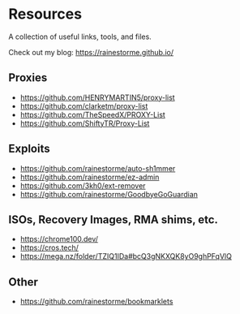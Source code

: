 # Resources
A collection of useful links, tools, and files.

Check out my blog: https://rainestorme.github.io/

## Proxies
- https://github.com/HENRYMARTIN5/proxy-list
- https://github.com/clarketm/proxy-list
- https://github.com/TheSpeedX/PROXY-List
- https://github.com/ShiftyTR/Proxy-List

## Exploits
- https://github.com/rainestorme/auto-sh1mmer
- https://github.com/rainestorme/ez-admin
- https://github.com/3kh0/ext-remover
- https://github.com/rainestorme/GoodbyeGoGuardian

## ISOs, Recovery Images, RMA shims, etc.
- https://chrome100.dev/
- https://cros.tech/
- https://mega.nz/folder/TZIQ1IDa#bcQ3gNKXQK8yO9ghPFqVlQ

## Other
- https://github.com/rainestorme/bookmarklets
